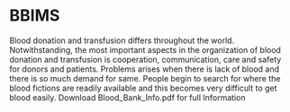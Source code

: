 # BBIMS
Blood donation and transfusion differs throughout the world. Notwithstanding, the most important aspects in the organization of blood donation and transfusion is cooperation, communication, care and safety for donors and patients. Problems arises when there is lack of blood and there is so much demand for same. People begin to search for where the blood fictions are readily available and this becomes very difficult to get blood easily. 
Download Blood_Bank_Info.pdf for full Information 
